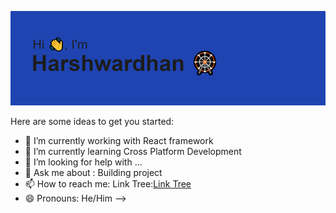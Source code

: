
![Hello Devs!](https://github.com/singhhp/singhhp/blob/main/header.png)

Here are some ideas to get you started:

- 🔭 I’m currently working with React framework
- 🌱 I’m currently learning Cross Platform Development 
- 🤔 I’m looking for help with ...
- 💬 Ask me about : Building project 
- 📫 How to reach me: Link Tree:[Link Tree](https://linktr.ee/singhhp)
- 😄 Pronouns: He/Him
-->
